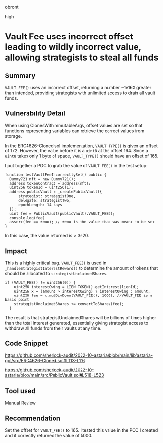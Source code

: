 obront

high

# Vault Fee uses incorrect offset leading to wildly incorrect value, allowing strategists to steal all funds

## Summary

`VAULT_FEE()` uses an incorrect offset, returning a number ~1e16X greater than intended, providing strategists with unlimited access to drain all vault funds.

## Vulnerability Detail

When using ClonesWithImmutableArgs, offset values are set so that functions representing variables can retrieve the correct values from storage. 

In the ERC4626-Cloned.sol implementation, `VAULT_TYPE()` is given an offset of 172. However, the value before it is a `uint8` at the offset 164. Since a `uint8` takes only 1 byte of space, `VAULT_TYPE()` should have an offset of 165.

I put together a POC to grab the value of `VAULT_FEE()` in the test setup:

```solidity
function testVaultFeeIncorrectlySet() public {
  Dummy721 nft = new Dummy721();
  address tokenContract = address(nft);
  uint256 tokenId = uint256(1);
  address publicVault = _createPublicVault({
      strategist: strategistOne,
      delegate: strategistTwo,
      epochLength: 14 days
  });
  uint fee = PublicVault(publicVault).VAULT_FEE();
  console.log(fee)
  assert(fee == 5000); // 5000 is the value that was meant to be set
}
```

In this case, the value returned is > 3e20. 

## Impact

This is a highly critical bug. `VAULT_FEE()` is used in `_handleStrategistInterestReward()` to determine the amount of tokens that should be allocated to `strategistUnclaimedShares`.

```solidity
if (VAULT_FEE() != uint256(0)) {
    uint256 interestOwing = LIEN_TOKEN().getInterest(lienId);
    uint256 x = (amount > interestOwing) ? interestOwing : amount;
    uint256 fee = x.mulDivDown(VAULT_FEE(), 1000); //VAULT_FEE is a basis point
    strategistUnclaimedShares += convertToShares(fee);
  }
```
The result is that strategistUnclaimedShares will be billions of times higher than the total interest generated, essentially giving strategist access to withdraw all funds from their vaults at any time.

## Code Snippet

https://github.com/sherlock-audit/2022-10-astaria/blob/main/lib/astaria-gpl/src/ERC4626-Cloned.sol#L113-L116

https://github.com/sherlock-audit/2022-10-astaria/blob/main/src/PublicVault.sol#L518-L523

## Tool used

Manual Review

## Recommendation

Set the offset for `VAULT_FEE()` to 165. I tested this value in the POC I created and it correctly returned the value of 5000.
